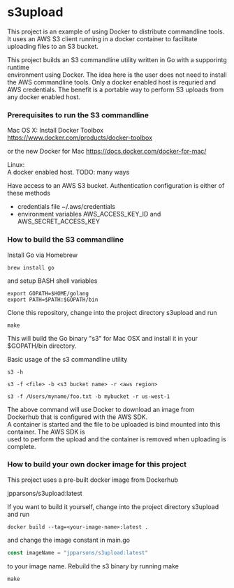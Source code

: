 s3upload
=======

This project is an example of using Docker to distribute commandline tools. It
uses an AWS S3 client running in a docker container to facilitate uploading 
files to an S3 bucket. 

This project builds an S3 commandline utility written in Go with a supporintg runtime  
environment using Docker. The idea here is the user does not need to install the AWS
commandline tools. Only a docker enabled host is requried and AWS credentials. The 
benefit is a portable way to perform S3 uploads from any docker enabled host.

### Prerequisites to run the S3 commandline  

Mac OS X:
Install Docker Toolbox 
https://www.docker.com/products/docker-toolbox  

or the new Docker for Mac
https://docs.docker.com/docker-for-mac/  

Linux:  
A docker enabled host. TODO: many ways
 

Have access to an AWS S3 bucket. Authentication configuration is either of these methods 
* credentials file ~/.aws/credentials  
* environment variables AWS_ACCESS_KEY_ID and AWS_SECRET_ACCESS_KEY


### How to build the S3 commandline  

Install Go via Homebrew
```
brew install go
```
and setup BASH shell variables
```
export GOPATH=$HOME/golang
export PATH=$PATH:$GOPATH/bin
```
Clone this repository, change into the project directory s3upload and run
```
make
```
This will build the Go binary "s3" for Mac OSX and install it in your $GOPATH/bin directory.  


Basic usage of the s3 commandline utility
```
s3 -h
```
```
s3 -f <file> -b <s3 bucket name> -r <aws region>

s3 -f /Users/myname/foo.txt -b mybucket -r us-west-1
```
The above command will use Docker to download an image from Dockerhub that is configured with the AWS SDK.    
A container is started and the file to be uploaded is bind mounted into this container. The AWS SDK is  
used to perform the upload and the container is removed when uploading is complete.

### How to build your own docker image for this project

This project uses a pre-built docker image from Dockerhub 

jpparsons/s3upload:latest

If you want to build it yourself, change into the project directory s3upload and run
```
docker build --tag=<your-image-name>:latest .
```
and change the image constant in main.go
```GO
const imageName = "jpparsons/s3upload:latest"
```
to your image name. Rebuild the s3 binary by running make
```
make
```
